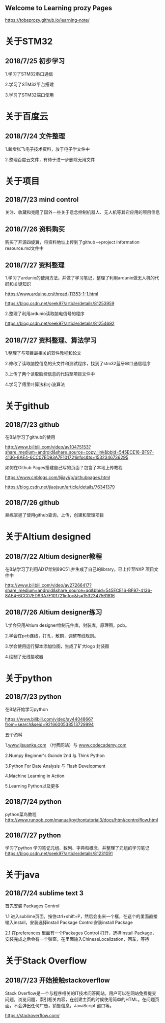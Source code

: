 ## Welcome to Learning prozy Pages  

https://tobeprozy.github.io/learning-note/

# 关于STM32

## 2018/7/25  初步学习

1.学习了STM32串口通信

2.学习了STM32平台搭建

3.学习了STM32端口使用

# 关于百度云

## 2018/7/24  文件整理

1.新增张飞电子技术资料，放于电子学文件中

2.整理百度云文件，有待于进一步删除无用文件


# 关于项目
## 2018/7/23  mind control

关注、收藏和克隆了国外一些关于意念控制机器人、无人机等其它应用的项目信息


## 2018/7/26 资料购买

购买了开源四旋翼，将资料地址上传到了github-->project information resource.md文件中

## 2018/7/27 资料整理

1.学习了ardunio的使用方法，并做了学习笔记，整理了利用ardunio做无人机的代码和关键知识

https://www.arduino.cn/thread-11353-1-1.html

https://blog.csdn.net/seek97/article/details/81253959

2.整理了利用ardunio读取脑电信号的程序

https://blog.csdn.net/seek97/article/details/81254692

## 2018/7/27 资料整理、算法学习
1.整理了与项目最相关的软件教程和论文

2.修改了读取脑控信息的头文件和测试程序，找到了stm32蓝牙串口通信程序

3.上传了两个读取脑控信息的代码至项目文件中

4.学习了傅里叶算法和小波算法


# 关于github
## 2018/7/23   github

在B站学习了github的使用

http://www.bilibili.com/video/av10475153?share_medium=android&share_source=copy_link&bbid=545ECE16-BF97-4136-8AE4-6CC07ED93A7F101721infoc&ts=1532346736295

如何在Github Pages搭建自己写的页面？包含了本地上传教程


https://www.cnblogs.com/lijiayi/p/githubpages.html

https://blog.csdn.net/jiaojsun/article/details/76341379


## 2018/7/26   github

熟练掌握了使用github查询，上传，创建和管理项目

# 关于Altium designed
## 2018/7/22  Altium designer教程

在B站学习了利用AD17绘制89C51,并生成了自己的library，已上传至NXP 项目文件中

http://www.bilibili.com/video/av27266417?share_medium=android&share_source=qq&bbid=545ECE16-BF97-4136-8AE4-6CC07ED93A7F101721infoc&ts=1532347561816

## 2018/7/26  Altium designer练习

1.学会只用Altium designer绘制元件库，封装库，原理图，pcb。

2.学会在pcb连线，打孔，敷铜，调整布线规则。

3.学会使用运行脚本添加位图，生成了矿大logo 封装图

4.绘制了无线接收器

# 关于python
## 2018/7/23 python

在B站开始学习python

https://www.bilibili.com/video/av4404866?from=search&seid=9216600538513729994

五个资料

1.www.jisuanke.com （付费网站）与 www.codecademy.com

2.Numpy Beginner's Guinde 2nd 与 Think Python

3.Python For Date Analysis 与 Flash Development

4.Machine Learning in Action

5.Learning Python以及更多

## 2018/7/24 python
python菜鸟教程
http://www.runoob.com/manual/pythontutorial3/docs/html/controlflow.html

## 2018/7/27 python

学习了python 学习笔记元组、数列、字典和概念，并整理了元组的学习笔记
https://blog.csdn.net/seek97/article/details/81231091


# 关于java
## 2018/7/24 sublime text 3

首先安装 Packages Control 

1.1 进入sublime页面，按住ctrl+shift+P，然后会出来一个框，在这个的里面直接输入install，安装选择install Package Control安装install Package 

2.1 在preferences 里面有一个Packages Control 打开，选择install Package，安装完成之后会有一个弹窗，在里面输入ChineseLocalization，回车，等待

# 关于Stack Overflow
## 2018/7/23 开始接触stackoverflow

Stack Overflow是一个与程序相关的IT技术问答网站。用户可以在网站免费提交问题，浏览问题，索引相关内容，在创建主页的时候使用简单的HTML。在问题页面，不会弹出任何广告，销售信息，JavaScript 窗口等。

https://stackoverflow.com/

